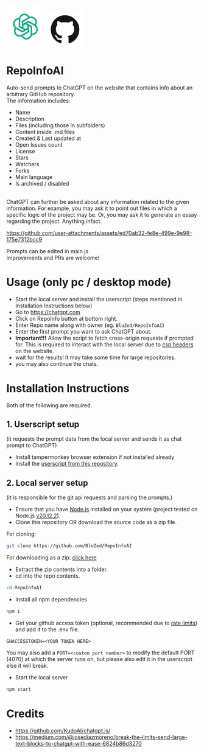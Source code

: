 <img width="100" src="https://github.com/BluZed/RepoInfoAI/blob/main/assets/openai_logo.png?raw=true"></img>
<img width="100" src="https://github.com/BluZed/RepoInfoAI/blob/main/assets/github_logo.png?raw=true"></img>
# RepoInfoAI
Auto-send prompts to ChatGPT on the website that contains info about an arbitrary GitHub repository.<br>
The information includes:
- Name
- Description
- Files (including those in subfolders)
- Content inside .md files
- Created & Last updated at
- Open Issues count
- License
- Stars
- Watchers
- Forks
- Main language
- Is archived / disabled
<br>
ChatGPT can further be asked about any information related to the given information.
For example, you may ask it to point out files in which a specific logic of the project may be.
Or, you may ask it to generate an essay regarding the project. Anything infact.

https://github.com/user-attachments/assets/ed70ab32-fe8e-499e-9e98-175e7312bcc9

Prompts can be edited in main.js<br>
Improvements and PRs are welcome!<br>
# Usage (only pc / desktop mode)
- Start the local server and install the userscript (steps mentioned in Installation Instructions below)
- Go to https://chatgpt.com
- Click on RepoInfo button at bottom right.
- Enter Repo name along with owner (eg. `BluZed/RepoInfoAI`)
- Enter the first prompt you want to ask ChatGPT about.
- **Important!!!** Allow the script to fetch cross-origin requests if prompted for. This is required to interact with the local server due to [csp headers](https://developer.mozilla.org/en-US/docs/Web/HTTP/Guides/CSP) on the website.
- wait for the results! It may take some time for large repositories.
- you may also continue the chats.

# Installation Instructions
Both of the following are required.

## 1. Userscript setup
(it requests the prompt data from the local server and sends it as chat prompt to ChatGPT)
- Install tampermonkey browser extension if not installed already
- Install the [userscript from this repository](https://github.com/BluZed/RepoInfoAI/raw/refs/heads/main/web.user.js).

## 2. Local server setup 
(it is responsible for the git api requests and parsing the prompts.)
- Ensure that you have [Node.js](https://nodejs.org/en) installed on your system (project tested on Node.js [v20.12.2](https://nodejs.org/download/release/v20.12.2/)).
- Clone this repository OR download the source code as a zip file.

For cloning:
```bash
git clone https://github.com/BluZed/RepoInfoAI
```

For downloading as a zip: [click here](https://github.com/BluZed/RepoInfoAI/archive/refs/heads/main.zip)
- Extract the zip contents into a folder.
- cd into the repo contents.
```bash
cd RepoInfoAI
```
- Install all npm dependencies
```bash
npm i
```
- Get your github access token (optional, recommended due to [rate limits](https://docs.github.com/en/rest/using-the-rest-api/rate-limits-for-the-rest-api?apiVersion=2022-11-28)) and add it to the .env file.
```
GHACCESSTOKEN=<YOUR TOKEN HERE>
```
You may also add a ```PORT=<custom port number>``` to modify the default PORT (4070) at which the server runs on, but please also edit it in the userscript else it will break.
- Start the local server 
```bash
npm start
```

# Credits
- https://github.com/KudoAI/chatgpt.js/
- https://medium.com/@josediazmoreno/break-the-limits-send-large-text-blocks-to-chatgpt-with-ease-6824b86d3270
